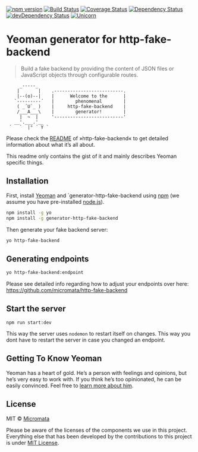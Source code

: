 [![npm version](https://badge.fury.io/js/generator-http-fake-backend.svg)](http://badge.fury.io/js/generator-http-fake-backend)
[![Build Status](https://travis-ci.org/micromata/generator-http-fake-backend.svg?branch=master)](https://travis-ci.org/micromata/generator-http-fake-backend)
[![Coverage Status](https://coveralls.io/repos/github/micromata/generator-http-fake-backend/badge.svg?branch=master)](https://coveralls.io/github/micromata/generator-http-fake-backend?branch=master)
[![Dependency Status](https://david-dm.org/micromata/generator-http-fake-backend.svg)](https://david-dm.org/micromata/generator-http-fake-backend)
[![devDependency Status](https://david-dm.org/micromata/generator-http-fake-backend/dev-status.svg?theme=shields.io)](https://david-dm.org/micromata/generator-http-fake-backend#info=devDependencies)
[![Unicorn](https://img.shields.io/badge/unicorn-approved-ff69b4.svg?style=flat)](https://www.youtube.com/watch?v=qRC4Vk6kisY) 

# Yeoman generator for http-fake-backend

> Build a fake backend by providing the content of JSON files or JavaScript objects through configurable routes.

```
     _-----_
    |       |    .--------------------------.
    |--(o)--|    |      Welcome to the      |
   `---------´   |        phenomenal        |
    ( _´U`_ )    |     http-fake-backend    |
    /___A___\    |        generator!        |
     |  ~  |     '--------------------------'
   __'.___.'__   
 ´   `  |° ´ Y ` 
```

Please check the [README](https://github.com/micromata/http-fake-backend) of »http-fake-backend« to get detailed information about what it’s all about.

This readme only contains the gist of it and mainly describes Yeoman specific things.

## Installation

First, install [Yeoman](http://yeoman.io) and `generator-http-fake-backend using [npm](https://www.npmjs.com/) (we assume you have pre-installed [node.js](https://nodejs.org/)).

```bash
npm install -g yo
npm install -g generator-http-fake-backend
```

Then generate your fake backend server:

```bash
yo http-fake-backend
```
 

## Generating endpoints

```bash
yo http-fake-backend:endpoint
```

Please see detailed info regarding how to adjust your endpoints over here: 
<https://github.com/micromata/http-fake-backend>

## Start the server

```
npm run start:dev
```

This way the server uses `nodemon` to restart itself on changes. 
This way you dont have to restart the server in case you changed an endpoint.

## Getting To Know Yeoman

Yeoman has a heart of gold. He’s a person with feelings and opinions, but he’s very easy to work with. If you think he’s too opinionated, he can be easily convinced. Feel free to [learn more about him](http://yeoman.io/).

## License

MIT © [Micromata](www.micromata.de)

Please be aware of the licenses of the components we use in this project.
Everything else that has been developed by the contributions to this project is under [MIT License](LICENSE).


